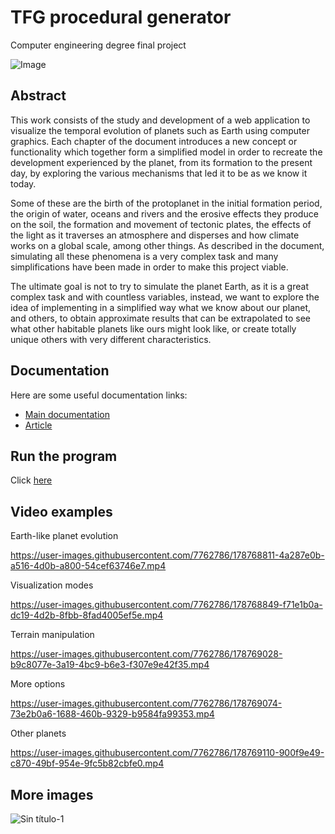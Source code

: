 # TFG procedural generator
Computer engineering degree final project

![Image](https://user-images.githubusercontent.com/7762786/178770603-587147ea-aff3-4c17-8ebe-82484f1f24bd.jpg)


## Abstract
This work consists of the study and development of a web application to visualize
the temporal evolution of planets such as Earth using computer graphics.
Each chapter of the document introduces a new concept or functionality which
together form a simplified model in order to recreate the development experienced
by the planet, from its formation to the present day, by exploring the various
mechanisms that led it to be as we know it today.

Some of these are the birth of the protoplanet in the initial formation period, the
origin of water, oceans and rivers and the erosive effects they produce on the soil,
the formation and movement of tectonic plates, the effects of the light as it traverses
an atmosphere and disperses and how climate works on a global scale, among other
things. As described in the document, simulating all these phenomena is a very
complex task and many simplifications have been made in order to make this project
viable.

The ultimate goal is not to try to simulate the planet Earth, as it is a great complex
task and with countless variables, instead, we want to explore the idea of
implementing in a simplified way what we know about our planet, and others, to
obtain approximate results that can be extrapolated to see what other habitable
planets like ours might look like, or create totally unique others with very different
characteristics.


## Documentation

Here are some useful documentation links:
- [Main documentation](https://github.com/orifer/TFG-procedural-generator/files/9103636/docu_memo.pdf)
- [Article](https://github.com/orifer/TFG-procedural-generator/files/9103625/docu_art.pdf)


## Run the program 
Click [here](https://orifer.github.io/TFG-procedural-generator/)


## Video examples

Earth-like planet evolution

https://user-images.githubusercontent.com/7762786/178768811-4a287e0b-a516-4d0b-a800-54cef63746e7.mp4


Visualization modes

https://user-images.githubusercontent.com/7762786/178768849-f71e1b0a-dc19-4d2b-8fbb-8fad4005ef5e.mp4


Terrain manipulation

https://user-images.githubusercontent.com/7762786/178769028-b9c8077e-3a19-4bc9-b6e3-f307e9e42f35.mp4


More options

https://user-images.githubusercontent.com/7762786/178769074-73e2b0a6-1688-460b-9329-b9584fa99353.mp4


Other planets

https://user-images.githubusercontent.com/7762786/178769110-900f9e49-c870-49bf-954e-9fc5b82cbfe0.mp4

## More images

![Sin título-1](https://user-images.githubusercontent.com/7762786/178785230-311c3cfc-d1fc-4168-9860-95a423568dd6.jpg)
